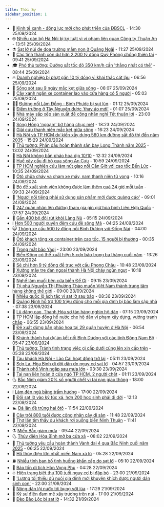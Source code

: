 ```yaml
---
title: Thời Sự
sidebar_position: 1
---
```


<!-- vnexpress-thoi-su:START -->
- 🦒 [Kinh tế xanh - động lực mới cho phát triển của ĐBSCL](https://vnexpress.net/kinh-te-xanh-dong-luc-moi-cho-phat-trien-cua-dbscl-4797040.html) - 14:30 25/09/2024
- 🤓 [Nhiều cán bộ Hà Nội bị kỷ luật vì vi phạm liên quan Công ty Thuận An](https://vnexpress.net/nhieu-can-bo-ha-noi-bi-ky-luat-vi-vi-pham-lien-quan-cong-ty-thuan-an-4797051.html) - 13:51 25/09/2024
- ⚗️ [Sạt lở núi đe dọa trường mầm non ở Quảng Ngãi](https://vnexpress.net/sat-lo-nui-de-doa-truong-mam-non-o-quang-ngai-4797019.html) - 11:27 25/09/2024
- 🌊 [Các tỉnh thành còn dư hơn 2.200 tỷ đồng Quỹ Phòng chống thiên tai](https://vnexpress.net/cac-tinh-thanh-con-du-hon-2-200-ty-dong-quy-phong-chong-thien-tai-4796883.html) - 09:41 25/09/2024
- 🎓 [Phó thủ tướng: Đường sắt tốc độ 350 km/h cần &#39;thẳng nhất có thể&#39;](https://vnexpress.net/pho-thu-tuong-duong-sat-toc-do-350-km-h-can-thang-nhat-co-the-4796921.html) - 08:44 25/09/2024
- 🔥 [Doanh nghiệp bị phạt gần 10 tỷ đồng vì khai thác cát lậu](https://vnexpress.net/doanh-nghiep-bi-phat-gan-10-ty-dong-vi-khai-thac-cat-lau-4796892.html) - 06:56 25/09/2024
- 🦏 [Sống sót sau 9 ngày mắc kẹt giữa sông](https://vnexpress.net/song-sot-sau-9-ngay-mac-ket-giua-song-4796751.html) - 06:07 25/09/2024
- 👺 [Cây xanh ngăn xe container lao vào cửa hàng có 5 người](https://vnexpress.net/cay-xanh-ngan-xe-container-lao-vao-cua-hang-co-5-nguoi-4796855.html) - 05:03 25/09/2024
- 🧑‍🏫 [Đường nối Lâm Đồng - Bình Phước bị sụt lún](https://vnexpress.net/sat-lo-lam-dong-4796702.html) - 01:12 25/09/2024
- 🚦 [Điểm trường ở Tây Nguyên được &#39;thay áo mới&#39;](https://vnexpress.net/diem-truong-o-tay-nguyen-duoc-thay-ao-moi-4789701.html) - 01:07 25/09/2024
- 🎉 [Nhà máy sắp xếp sản xuất để công nhân nghỉ Tết thuận lợi](https://vnexpress.net/nha-may-sap-xep-san-xuat-de-cong-nhan-nghi-tet-thuan-loi-4796115.html) - 23:00 24/09/2024
- 🦒 [Sông Hồng &#39;ngoạm&#39; bờ hàng chục mét](https://vnexpress.net/song-hong-ngoam-bo-hang-chuc-met-4796652.html) - 18:23 24/09/2024
- 🤗 [Giải cứu thanh niên mắc kẹt giữa sông](https://vnexpress.net/giai-cuu-thanh-nien-mac-ket-giua-song-4796606.html) - 16:23 24/09/2024
- 💼 [Hà Nội và TP HCM dự kiến xây dựng 580 km đường sắt đô thị đến năm 2035](https://vnexpress.net/ha-noi-va-tp-hcm-du-kien-xay-dung-580-km-duong-sat-do-thi-den-nam-2035-4796645.html) - 15:29 24/09/2024
- 🤩 [Thủ tướng: Phấn đấu hoàn thành sân bay Long Thành năm 2025](https://vnexpress.net/thu-tuong-phan-dau-hoan-thanh-san-bay-long-thanh-nam-2025-4796401.html) - 13:02 24/09/2024
- 🤡 [Hà Nội không bắn pháo hoa dịp 10/10](https://vnexpress.net/ha-noi-khong-ban-phao-hoa-dip-10-10-4796620.html) - 12:32 24/09/2024
- 💯 [Huế xây cầu đi bộ qua sông An Cựu](https://vnexpress.net/hue-xay-cau-di-bo-qua-song-an-cuu-4796564.html) - 10:59 24/09/2024
- 👺 [TP HCM nghiên cứu làm nút giao nối Cần Giờ với cao tốc Bến Lức](https://vnexpress.net/tp-hcm-nghien-cuu-lam-nut-giao-noi-can-gio-voi-cao-toc-ben-luc-4796589.html) - 10:35 24/09/2024
- 🌮 [Ôtô chữa cháy va chạm xe máy, nam thanh niên tử vong](https://vnexpress.net/oto-chua-chay-va-cham-xe-may-nam-thanh-nien-tu-vong-4796562.html) - 10:16 24/09/2024
- 🥸 [Bỏ đề xuất sinh viên không được làm thêm quá 24 giờ mỗi tuần](https://vnexpress.net/bo-de-xuat-sinh-vien-khong-duoc-lam-them-qua-24-gio-moi-tuan-4796489.html) - 09:33 24/09/2024
- 🐻 [&#39;Người nổi tiếng phải sử dụng sản phẩm mới được quảng cáo&#39;](https://vnexpress.net/nguoi-noi-tieng-phai-su-dung-san-pham-moi-duoc-quang-cao-4796451.html) - 09:01 24/09/2024
- 👀 [247 quân nhân lên đường tham gia gìn giữ hòa bình Liên Hợp Quốc](https://vnexpress.net/247-quan-nhan-len-duong-tham-gia-gin-giu-hoa-binh-lien-hop-quoc-4796420.html) - 07:57 24/09/2024
- 🤔 [Gần 400 bộ đội rút khỏi Làng Nủ](https://vnexpress.net/gan-400-bo-doi-rut-khoi-lang-nu-4796407.html) - 05:15 24/09/2024
- 🕯 [Hơn 500 người xuyên đêm cứu đê sông Mã](https://vnexpress.net/hon-500-nguoi-xuyen-dem-cuu-de-song-ma-4796356.html) - 04:25 24/09/2024
- 😺 [Thông xe cầu 500 tỷ đồng nối Bình Dương với Đồng Nai](https://vnexpress.net/thong-xe-cau-500-ty-dong-noi-binh-duong-voi-dong-nai-4796181.html) - 04:00 24/09/2024
- 🦆 [Ôtô khách tông xe container trên cao tốc, 15 người bị thương](https://vnexpress.net/oto-khach-tong-xe-container-tren-cao-toc-15-nguoi-bi-thuong-4796236.html) - 00:35 24/09/2024
- 🧰 [Trong mắt bão Yagi](https://vnexpress.net/trong-mat-bao-yagi-4795556.html) - 23:00 23/09/2024
- 🦍 [Biển Đông có thể xuất hiện 5 cơn bão trong ba tháng cuối năm](https://vnexpress.net/bien-dong-co-the-xuat-hien-5-con-bao-trong-ba-thang-cuoi-nam-4796156.html) - 13:26 23/09/2024
- 🧰 [Sẽ chi hơn 9 tỷ đồng để trục vớt cầu Phong Châu](https://vnexpress.net/se-chi-hon-9-ty-dong-de-truc-vot-cau-phong-chau-4796108.html) - 10:48 23/09/2024
- 💃 [Xưởng mây tre đan ngoại thành Hà Nội cháy ngùn ngụt](https://vnexpress.net/xuong-may-tre-dan-ngoai-thanh-ha-noi-chay-ngun-ngut-4796127.html) - 10:18 23/09/2024
- 🧰 [Nghề làm muối bên cửa biển Đề Gi](https://vnexpress.net/nghe-lam-muoi-ben-cua-bien-de-gi-4795604.html) - 09:15 23/09/2024
- 🚀 [Tỷ phú Nguyễn Thị Phương Thảo muốn Việt Nam thành trung tâm hàng không thế giới](https://vnexpress.net/ty-phu-nguyen-thi-phuong-thao-muon-viet-nam-thanh-trung-tam-hang-khong-the-gioi-4795738.html) - 09:00 23/09/2024
- 🎊 [Nhiều quốc lộ ách tắc vì sạt lở sau bão](https://vnexpress.net/nhieu-quoc-lo-ach-tac-vi-sat-lo-sau-bao-4795933.html) - 08:36 23/09/2024
- 🤭 [Quảng Ninh hỗ trợ 100 triệu đồng cho mỗi gia đình bị bão làm sập nhà](https://vnexpress.net/quang-ninh-ho-tro-100-trieu-dong-cho-moi-gia-dinh-bi-bao-lam-sap-nha-4796013.html) - 07:38 23/09/2024
- 🤗 [Lũ dâng cao, Thanh Hóa sơ tán hàng nghìn hộ dân](https://vnexpress.net/lu-dang-cao-thanh-hoa-so-tan-hang-nghin-ho-dan-4796024.html) - 07:15 23/09/2024
- 🌈 [TP HCM lắp đồng hồ nước cho hộ dân vi phạm xây dựng, vướng tranh chấp](https://vnexpress.net/tp-hcm-lap-dong-ho-nuoc-cho-ho-dan-vi-pham-xay-dung-vuong-tranh-chap-4796028.html) - 06:55 23/09/2024
- 🦣 [Đề xuất dừng bắn pháo hoa tại 29 quận huyện ở Hà Nội](https://vnexpress.net/de-xuat-dung-ban-phao-hoa-tai-29-quan-huyen-o-ha-noi-4796016.html) - 06:54 23/09/2024
- 🎡 [Khánh thành hai dự án kết nối Bình Dương với các tỉnh Đông Nam Bộ](https://vnexpress.net/khanh-thanh-hai-du-an-ket-noi-binh-duong-voi-cac-tinh-dong-nam-bo-4796007.html) - 05:47 23/09/2024
- 🦏 [Thủ tướng: Tránh tình trạng việc gì cấp dưới cũng lên xin cấp trên](https://vnexpress.net/thu-tuong-tranh-tinh-trang-viec-gi-cap-duoi-cung-len-xin-cap-tren-4795942.html) - 05:28 23/09/2024
- 🎊 [Tàu khách Hà Nội - Lào Cai hoạt động trở lại](https://vnexpress.net/tau-khach-ha-noi-lao-cai-hoat-dong-tro-lai-4795969.html) - 05:11 23/09/2024
- 🫶 [Sơn La, Hòa Bình di dời dân do nguy cơ sạt lở](https://vnexpress.net/son-la-hoa-binh-di-doi-dan-do-nguy-co-sat-lo-4795878.html) - 04:57 23/09/2024
- 🤔 [Thành phố Vinh ngập sau mưa lớn](https://vnexpress.net/thanh-pho-vinh-ngap-sau-mua-lon-4795868.html) - 03:30 23/09/2024
- 🤠 [Tai nạn liên hoàn ở cửa ngõ TP HCM, 2 người chết](https://vnexpress.net/tai-nan-lien-hoan-o-cua-ngo-tp-hcm-2-nguoi-chet-4795808.html) - 01:11 23/09/2024
- 🌜 [Bắc Ninh giảm 20% số người chết vì tai nạn giao thông](https://vnexpress.net/bac-ninh-giam-20-so-nguoi-chet-vi-tai-nan-giao-thong-4795748.html) - 18:00 22/09/2024
- 🕯 [Làm đèn ngủ bằng trầm hương](https://vnexpress.net/lam-den-ngu-bang-tram-huong-4794276.html) - 17:00 22/09/2024
- 🤔 [Đồi sạt lở vào ký túc xá, hơn 200 học sinh phải di dời](https://vnexpress.net/doi-sat-lo-vao-ky-tuc-xa-hon-200-hoc-sinh-phai-di-doi-4795726.html) - 12:13 22/09/2024
- 🏊 [Đá lăn đè trúng hai ôtô](https://vnexpress.net/da-lan-de-trung-hai-oto-4795721.html) - 11:54 22/09/2024
- 🌮 [Cây trôi 800 tuổi được công nhận cây di sản](https://vnexpress.net/cay-troi-800-tuoi-duoc-cong-nhan-cay-di-san-4795712.html) - 11:48 22/09/2024
- 🫣 [Thợ lặn tìm thấy du khách rơi xuống biển Ninh Thuận](https://vnexpress.net/tho-lan-tim-thay-du-khach-roi-xuong-bien-ninh-thuan-4795723.html) - 11:41 22/09/2024
- ⚗️ [Miền Bắc giảm mưa](https://vnexpress.net/mien-bac-giam-mua-4795693.html) - 09:44 22/09/2024
- 🌜 [Thủy điện Hòa Bình mở ba cửa xả](https://vnexpress.net/thuy-dien-hoa-binh-mo-ba-cua-xa-4795682.html) - 08:02 22/09/2024
- 🌁 [Thủ tướng yêu cầu hoàn thành Vành đai 4 qua Bắc Ninh cuối năm 2025](https://vnexpress.net/thu-tuong-yeu-cau-hoan-thanh-vanh-dai-4-qua-bac-ninh-cuoi-nam-2025-4795656.html) - 06:25 22/09/2024
- 🐲 [Hồ thủy điện lớn nhất miền Nam xả lũ](https://vnexpress.net/ho-thuy-dien-lon-nhat-mien-nam-xa-lu-4795649.html) - 05:28 22/09/2024
- ⛽️ [Nhiều tỉnh ban bố tình huống khẩn cấp do sạt lở](https://vnexpress.net/nhieu-tinh-ban-bo-tinh-huong-khan-cap-do-sat-lo-4795651.html) - 05:10 22/09/2024
- 🗽 [Bảo tồn di tích Hòn Vọng Phu](https://vnexpress.net/bao-ton-di-tich-hon-vong-phu-4795627.html) - 04:28 22/09/2024
- 🔥 [Hiện trạng biệt thự 100 tuổi nguy cơ bị đập bỏ](https://vnexpress.net/hien-trang-biet-thu-100-tuoi-nguy-co-bi-dap-bo-4795440.html) - 23:00 21/09/2024
- 💯 [&#39;Lương tối thiểu đủ nuôi gia đình mới khuyến khích được người dân sinh con&#39;](https://vnexpress.net/luong-toi-thieu-du-nuoi-gia-dinh-moi-khuyen-khich-duoc-nguoi-dan-sinh-con-4790698.html) - 22:00 21/09/2024
- 🦆 [Nông dân lội nước tới bụng vớt lúa](https://vnexpress.net/nong-dan-loi-nuoc-toi-bung-vot-lua-4795457.html) - 17:29 21/09/2024
- 🫣 [Kỹ sư điện đam mê xây trường trên núi](https://vnexpress.net/ky-su-dien-dam-me-xay-truong-tren-nui-4789132.html) - 17:00 21/09/2024
- 🤡 [Đèo Bảo Lộc bị sạt lở](https://vnexpress.net/sat-lo-deo-bao-loc-4795526.html) - 14:32 21/09/2024<!-- vnexpress-thoi-su:END -->